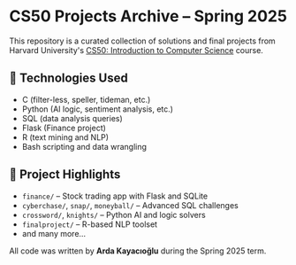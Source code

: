 # CS50 Projects Archive – Spring 2025

This repository is a curated collection of solutions and final projects from Harvard University's [CS50: Introduction to Computer Science](https://cs50.harvard.edu/) course.

## 🔧 Technologies Used
- C (filter-less, speller, tideman, etc.)
- Python (AI logic, sentiment analysis, etc.)
- SQL (data analysis queries)
- Flask (Finance project)
- R (text mining and NLP)
- Bash scripting and data wrangling

## 📁 Project Highlights
- `finance/` – Stock trading app with Flask and SQLite
- `cyberchase/`, `snap/`, `moneyball/` – Advanced SQL challenges
- `crossword/`, `knights/` – Python AI and logic solvers
- `finalproject/` – R-based NLP toolset
- and many more…

All code was written by **Arda Kayacıoğlu** during the Spring 2025 term.
